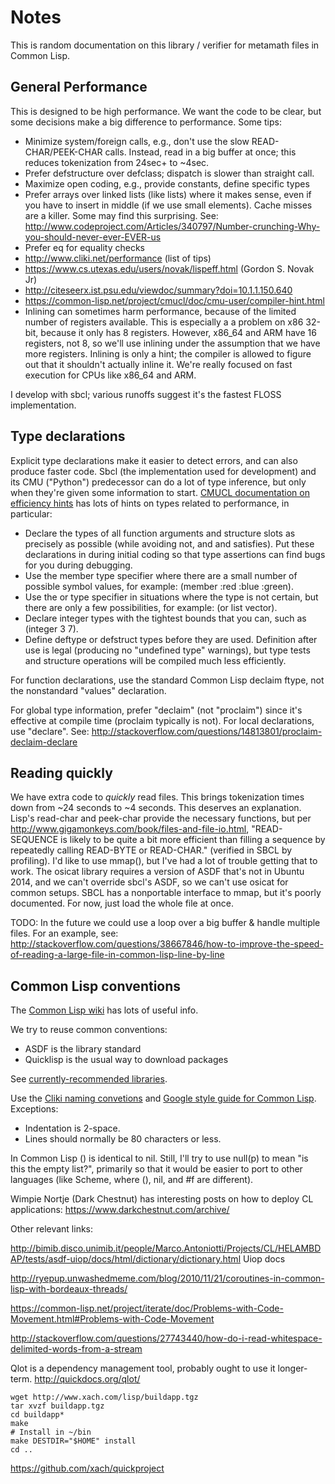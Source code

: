 # Notes

This is random documentation on this library / verifier for metamath files
in Common Lisp.

## General Performance

This is designed to be high performance. We want the code to be clear,
but some decisions make a big difference to performance.  Some tips:
- Minimize system/foreign calls, e.g., don't use the slow
  READ-CHAR/PEEK-CHAR calls.  Instead, read in a big buffer at once;
  this reduces tokenization from 24sec+ to ~4sec.
- Prefer defstructure over defclass; dispatch is slower than straight call.
- Maximize open coding, e.g., provide constants, define specific types
- Prefer arrays over linked lists (like lists) where it makes sense,
  even if you have to insert in middle (if we use small elements).
  Cache misses are a killer. Some may find this surprising. See:
  http://www.codeproject.com/Articles/340797/Number-crunching-Why-you-should-never-ever-EVER-us
- Prefer eq for equality checks
- http://www.cliki.net/performance (list of tips)
- https://www.cs.utexas.edu/users/novak/lispeff.html (Gordon S. Novak Jr)
- http://citeseerx.ist.psu.edu/viewdoc/summary?doi=10.1.1.150.640
- https://common-lisp.net/project/cmucl/doc/cmu-user/compiler-hint.html
- Inlining can sometimes harm performance, because of the limited
  number of registers available.  This is especially a
  a problem on x86 32-bit, because it only has 8 registers.
  However, x86_64 and ARM have 16 registers, not 8, so we'll use inlining
  under the assumption that we have more registers.  Inlining is only a
  hint; the compiler is allowed to figure out that it shouldn't
  actually inline it.
  We're really focused on fast execution for CPUs like x86_64 and ARM.

I develop with sbcl; various runoffs suggest it's the fastest FLOSS
implementation.

## Type declarations

Explicit type declarations make it easier to detect errors, and
can also produce faster code.  Sbcl (the implementation used for development)
and its CMU ("Python") predecessor can do a lot of type inference,
but only when they're given some information to start.
[CMUCL documentation on efficiency hints](https://common-lisp.net/project/cmucl/doc/cmu-user/compiler-hint.html)
has lots of hints on types related to performance, in particular:
* Declare the types of all function arguments and structure slots as
  precisely as possible (while avoiding not, and and satisfies). Put these
  declarations in during initial coding so that type assertions can find
  bugs for you during debugging.
* Use the member type specifier where there are a small number of possible
  symbol values, for example: (member :red :blue :green).
* Use the or type specifier in situations where the type is not certain,
  but there are only a few possibilities, for example: (or list vector).
* Declare integer types with the tightest bounds that you can, such as
  (integer 3 7).
* Define deftype or defstruct types before they are used. Definition
  after use is legal (producing no "undefined type" warnings), but type
  tests and structure operations will be compiled much less efficiently.

For function declarations, use the standard Common Lisp declaim ftype,
not the nonstandard "values" declaration.

For global type information, prefer "declaim" (not "proclaim") since
it's effective at compile time (proclaim typically is not).
For local declarations, use "declare".  See:
http://stackoverflow.com/questions/14813801/proclaim-declaim-declare

## Reading quickly

We have
extra code to *quickly* read files.  This brings tokenization times down
from ~24 seconds to ~4 seconds.  This deserves an explanation.
Lisp's read-char and peek-char provide the necessary functions, but per
<http://www.gigamonkeys.com/book/files-and-file-io.html>,
 "READ-SEQUENCE is likely to be quite a bit more efficient
 than filling a sequence by repeatedly calling READ-BYTE or READ-CHAR."
 (verified in SBCL by profiling).
I'd like to use mmap(), but I've had a lot of trouble getting that to work.
The osicat library requires a version of ASDF that's not in Ubuntu 2014, and
we can't override sbcl's ASDF, so we can't use osicat for common setups.
SBCL has a nonportable interface to mmap, but it's poorly documented.
For now, just load the whole file at once.

TODO:  In the future we could use a loop over a big buffer & handle
multiple files.
For an example, see:
http://stackoverflow.com/questions/38667846/how-to-improve-the-speed-of-reading-a-large-file-in-common-lisp-line-by-line


## Common Lisp conventions

The [Common Lisp wiki](http://www.cliki.net) has lots of useful info.

We try to reuse common conventions:
- ASDF is the library standard
- Quicklisp is the usual way to download packages

See [currently-recommended libraries](http://www.cliki.net/Current%20recommended%20libraries).


Use the [Cliki naming convetions](http://cliki.net/coding%20convention) and
[Google style guide for Common Lisp](https://google.github.io/styleguide/lispguide.xml).
Exceptions:
- Indentation is 2-space.
- Lines should normally be 80 characters or less.

In Common Lisp () is identical to nil.
Still, I'll try to use null(p) to mean "is this the empty list?",
primarily so that it would be easier to port to other languages
(like Scheme, where (), nil, and #f are different).

Wimpie Nortje (Dark Chestnut) has interesting posts on how to
deploy CL applications:
https://www.darkchestnut.com/archive/

Other relevant links:

http://bimib.disco.unimib.it/people/Marco.Antoniotti/Projects/CL/HELAMBDAP/tests/asdf-uiop/docs/html/dictionary/dictionary.html
Uiop docs

http://ryepup.unwashedmeme.com/blog/2010/11/21/coroutines-in-common-lisp-with-bordeaux-threads/

https://common-lisp.net/project/iterate/doc/Problems-with-Code-Movement.html#Problems-with-Code-Movement

http://stackoverflow.com/questions/27743440/how-do-i-read-whitespace-delimited-words-from-a-stream

Qlot is a dependency management tool, probably ought to use it longer-term.
http://quickdocs.org/qlot/

~~~~
wget http://www.xach.com/lisp/buildapp.tgz
tar xvzf buildapp.tgz
cd buildapp*
make
# Install in ~/bin
make DESTDIR="$HOME" install
cd ..
~~~~

https://github.com/xach/quickproject
